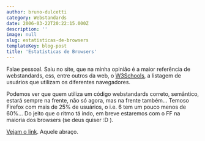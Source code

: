 ```yaml
---
author: bruno-dulcetti
category: Webstandards
date: 2006-03-22T20:22:15.000Z
description: ''
image: null
slug: estatisticas-de-browsers
templateKey: blog-post
title: 'Estatísticas de Browsers'
---
```


Falae pessoal. Saiu no site, que na minha opinião é a maior referência de webstandards, css, entre outros da web, o <a href="http://www.w3schools.com/">W3Schools</a>, a listagem de usuários que utilizam os diferentes navegadores.

Podemos ver que quem utiliza um código webstandards correto, semântico, estará sempre na frente, não só agora, mas na frente também... Temoso Firefox com mais de 25% de usuários, o i.e. 6 tem um pouco menos de 60%... Do jeito que o ritmo tá indo, em breve estaremos com o FF na maioria dos browsers (se deus quiser :D ).

<a href="http://www.w3schools.com/browsers/browsers_stats.asp">Vejam o link</a>. Aquele abraço.
